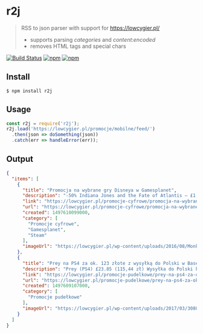 # r2j
> RSS to json parser with support for https://lowcygier.pl/
> + supports parsing _categories_ and _content:encoded_
> + removes HTML tags and special chars

[![Build Status](https://travis-ci.org/KamilKalfas/r2j.svg?branch=master)](https://travis-ci.org/KamilKalfas/r2j)
[![npm](https://img.shields.io/npm/dt/r2j.svg)](https://www.npmjs.com/package/r2j)
[![npm](https://img.shields.io/npm/v/r2j.svg)](https://www.npmjs.com/package/r2j)

## Install

```
$ npm install r2j
```

## Usage

```javascript
const r2j = require('r2j');
r2j.load('https://lowcygier.pl/promocje/mobilne/feed/')
  .then(json => doSomething(json))
  .catch(err => handleError(err));
```
## Output
```json
{
  "items": [
    {
      "title": "Promocja na wybrane gry Disneya w Gamesplanet",
      "description": "-50% Indiana Jones and the Fate of Atlantis – £1.20 (5,77 zł) Steam -50% Indiana Jones and the Last Crusade – £1.20 (5,77 zł) Steam -72% LEGO Indiana Jones: The Original Adventures – £3.75 (18,02 zł) Steam -72% LEGO Indiana Jones 2: The Adventure Continues – £3.75 (18,02 ... ",
      "link": "https://lowcygier.pl/promocje-cyfrowe/promocja-na-wybrane-gry-disneya-w-gamesplanet/",
      "url": "https://lowcygier.pl/promocje-cyfrowe/promocja-na-wybrane-gry-disneya-w-gamesplanet/",
      "created": 1497610099000,
      "category": [
        "Promocje cyfrowe",
        "Gamesplanet",
        "Steam"
      ],
      "imageUrl": "https://lowcygier.pl/wp-content/uploads/2016/08/Monkey-Island-2-80x80.jpg"
    },
    {
      "title": "Prey na PS4 za ok. 123 złote z wysyłką do Polski w Base",
      "description": "Prey (PS4) £23.85 (115,44 zł) Wysyłka do Polski kosztuje £1.49 (7,21 zł).",
      "link": "https://lowcygier.pl/promocje-pudelkowe/prey-na-ps4-za-ok-123-zlote-z-wysylka-do-polski-w-base/",
      "url": "https://lowcygier.pl/promocje-pudelkowe/prey-na-ps4-za-ok-123-zlote-z-wysylka-do-polski-w-base/",
      "created": 1497609107000,
      "category": [
        "Promocje pudełkowe"
      ],
      "imageUrl": "https://lowcygier.pl/wp-content/uploads/2017/03/3080800-91gqr89ilil._sl1500_1-80x80.jpg"
    }
  ]
}

```
